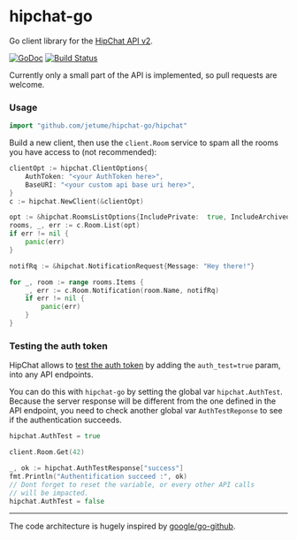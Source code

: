 # hipchat-go

Go client library for the [HipChat API v2](https://www.hipchat.com/docs/apiv2).

[![GoDoc](https://godoc.org/github.com/jetume/hipchat-go/hipchat?status.svg)](https://godoc.org/github.com/jetume/hipchat-go/hipchat)
[![Build Status](https://travis-ci.org/tbruyelle/hipchat-go.svg??branch=master)](https://travis-ci.org/tbruyelle/hipchat-go)

Currently only a small part of the API is implemented, so pull requests are welcome.

### Usage

```go
import "github.com/jetume/hipchat-go/hipchat"
```

Build a new client, then use the `client.Room` service to spam all the rooms you have access to (not recommended):

```go
clientOpt := hipchat.ClientOptions{
	AuthToken: "<your AuthToken here>",
	BaseURI: "<your custom api base uri here>",
}
c := hipchat.NewClient(&clientOpt)

opt := &hipchat.RoomsListOptions{IncludePrivate:  true, IncludeArchived: true}
rooms, _, err := c.Room.List(opt)
if err != nil {
	panic(err)
}

notifRq := &hipchat.NotificationRequest{Message: "Hey there!"}

for _, room := range rooms.Items {
	_, err := c.Room.Notification(room.Name, notifRq)
	if err != nil {
		panic(err)
	}
}
```

### Testing the auth token

HipChat allows to [test the auth token](https://www.hipchat.com/docs/apiv2/auth#auth_test) by adding the `auth_test=true` param, into any API endpoints.

You can do this with `hipchat-go` by setting the global var `hipchat.AuthTest`. Because the server response will be different from the one defined in the API endpoint, you need to check another global var `AuthTestReponse` to see if the authentication succeeds.

```go
hipchat.AuthTest = true

client.Room.Get(42)

_, ok := hipchat.AuthTestResponse["success"]
fmt.Println("Authentification succeed :", ok)
// Dont forget to reset the variable, or every other API calls
// will be impacted.
hipchat.AuthTest = false
```

---
The code architecture is hugely inspired by [google/go-github](http://github.com/google/go-github).


